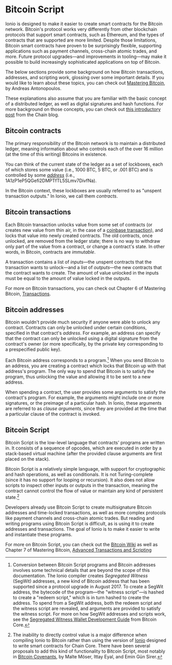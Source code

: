 # Bitcoin Script

Ionio is designed to make it easier to create smart contracts for the Bitcoin network. Bitcoin's protocol works very differently from other blockchain protocols that support smart contracts, such as Ethereum, and the types of contracts that are supported are more limited. Despite those limitations, Bitcoin smart contracts have proven to be surprisingly flexible, supporting applications such as payment channels, cross-chain atomic trades, and more. Future protocol upgrades—and improvements in tooling—may make it possible to build increasingly sophisticated applications on top of Bitcoin.

The below sections provide some background on how Bitcoin transactions, addresses, and scripting work, glossing over some important details. If you would like to learn about these topics, you can check out [Mastering Bitcoin](https://github.com/bitcoinbook/bitcoinbook), by Andreas Antonopoulos.

These explanations also assume that you are familiar with the basic concept of a distributed ledger, as well as digital signatures and hash functions. For more background on those concepts, you can check out [this introductory post](https://blog.chain.com/behind-the-magic-of-the-blockchain-48f1cb35f1dc) from the Chain blog.

## Bitcoin contracts

The primary responsibility of the Bitcoin network is to maintain a distributed ledger, meaning information about who controls each of the over 16 million (at the time of this writing) Bitcoins in existence.

You can think of the current state of the ledger as a set of lockboxes, each of which stores some value (i.e., 1000 BTC, 5 BTC, or .001 BTC) and is controlled by some [*address*](#bitcoin-addresses) (i.e., 1A1zP1eP5QGefi2DMPTfTL5SLmv7DivfNa).

In the Bitcoin context, these lockboxes are usually referred to as "unspent transaction outputs." In Ionio, we call them *contracts*.

## Bitcoin transactions

Each Bitcoin transaction unlocks value from some set of contracts (or creates new value from thin air, in the case of a [coinbase transaction](https://bitcoin.org/en/glossary/coinbase-transaction)), and locks that value into newly created contracts. The old contracts, once unlocked, are removed from the ledger state; there is no way to withdraw only part of the value from a contract, or change a contract's state. In other words, in Bitcoin, contracts are *immutable*.

A transaction contains a list of *inputs*—the unspent contracts that the transaction wants to unlock—and a list of *outputs*—the new contracts that the contract wants to create. The amount of value unlocked in the inputs must be equal to the amount of value locked in the outputs.

For more on Bitcoin transactions, you can check out Chapter 6 of Mastering Bitcoin, [Transactions](https://github.com/bitcoinbook/bitcoinbook/blob/second_edition/ch06.asciidoc).

## Bitcoin addresses

Bitcoin wouldn't provide much security if anyone were able to unlock any contract. Contracts can only be unlocked under certain conditions, specified in that contract's *address*. For example, an address can specify that the contract can only be unlocked using a digital signature from the contract's owner (or more specifically, by the private key corresponding to a prespecified public key).

Each Bitcoin address corresponds to a program.[^1] When you send Bitcoin to an address, you are creating a contract which locks that Bitcoin up with that address's program. The only way to spend that Bitcoin is to satisfy the program, thus unlocking the value and allowing it to be sent to a new address. 

When spending a contract, the user provides some arguments to satisfy the contract's program. For example, the arguments might include one or more signatures, or the preimage of a particular hash. In Ionio, these arguments are referred to as *clause arguments*, since they are provided at the time that a particular clause of the contract is invoked.

## Bitcoin Script

Bitcoin Script is the low-level language that contracts' programs are written in. It consists of a sequence of opcodes, which are executed in order by a stack-based virtual machine (after the provided clause arguments are first placed on the stack).

Bitcoin Script is a relatively simple language, with support for cryptographic and hash operations, as well as conditionals. It is not Turing-complete (since it has no support for looping or recursion). It also does not allow scripts to inspect other inputs or outputs in the transaction, meaning the contract cannot control the flow of value or maintain any kind of persistent state.[^2]

Developers already use Bitcoin Script to create multisignature Bitcoin addresses and time-locked transactions, as well as more complex protocols like payment channels and cross-chain atomic trades. But reading and writing programs using Bitcoin Script is difficult, as is using it to create addresses and transactions. The goal of Ionio is to make it easier to write and instantiate these programs.

For more on Bitcoin Script, you can check out the [Bitcoin Wiki](https://en.bitcoin.it/wiki/Script) as well as Chapter 7 of Mastering Bitcoin, [Advanced Transactions and Scripting](https://github.com/bitcoinbook/bitcoinbook/blob/second_edition/ch07.asciidoc)

[^1]: Conversion between Bitcoin Script programs and Bitcoin addresses involves some technical details that are beyond the scope of this documentation. The Ionio compiler creates *Segregated Witness* (SegWit) addresses, a new kind of Bitcoin address that has been supported since a protocol upgrade in August 2017. To create a SegWit address, the bytecode of the program—the "witness script"—is hashed to create a "redeem script," which is in turn hashed to create the address. To spend from a SegWit address, both the redeem script and the witness script are revealed, and arguments are provided to satisfy the witness script. For more on how SegWit addresses and scripts work, see the [Segregated Witness Wallet Development Guide](https://bitcoincore.org/en/segwit_wallet_dev/) from Bitcoin Core.

[^2]: The inability to directly control value is a major difference when compiling Ionio to Bitcoin rather than using the version of [Ionio](https://www.chain.com/ionio) designed to write smart contracts for Chain Core. There have been several proposals to add this kind of functionality to Bitcoin Script, most notably in [Bitcoin Covenants](http://fc16.ifca.ai/bitcoin/papers/MES16.pdf), by Malte Möser, Ittay Eyal, and Emin Gün Sirer.